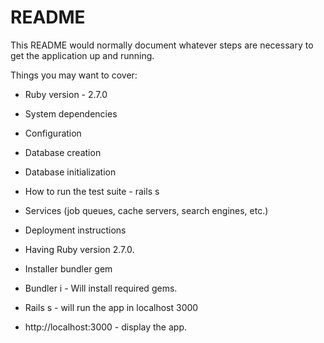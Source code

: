 # README

This README would normally document whatever steps are necessary to get the
application up and running.

Things you may want to cover:

* Ruby version - 2.7.0

* System dependencies

* Configuration

* Database creation

* Database initialization

* How to run the test suite - rails s

* Services (job queues, cache servers, search engines, etc.)

* Deployment instructions

* Having Ruby version 2.7.0. 
* Installer bundler gem
* Bundler i - Will install required gems.
* Rails s - will run the app in localhost 3000
* http://localhost:3000 - display the app.
